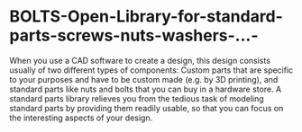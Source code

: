 # BOLTS-Open-Library-for-standard-parts-screws-nuts-washers-...-
When you use a CAD software to create a design, this design consists usually of two different types of components: Custom parts that are specific to your purposes and have to be custom made (e.g. by 3D printing), and standard parts like nuts and bolts that you can buy in a hardware store.  A standard parts library relieves you from the tedious task of modeling standard parts by providing them readily usable, so that you can focus on the interesting aspects of your design.

